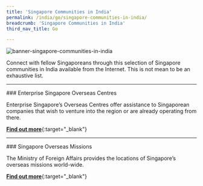```yaml
---
title: 'Singapore Communities in India'
permalink: /india/go/singapore-communities-in-india/
breadcrumb: 'Singapore Communities in India'
third_nav_title: Go

---
```



![banner-singapore-communities-in-india](\images\china\sg-communities-new.jpg)

Connect with fellow Singaporeans through this selection of Singapore communities in India available from the Internet. This is not mean to be an exhaustive list. 

<hr/>
### Enterprise Singapore Overseas Centres

Enterprise Singapore’s Overseas Centres offer assistance to Singaporean companies that wish to venture into the region or are already operating from there.

[**Find out more**](https://www.enterprisesg.gov.sg/contact/overseas-centres){:target="_blank"}


<hr/>
### Singapore Overseas Missions

The Ministry of Foreign Affairs provides the locations of Singapore’s overseas missions world-wide.

[**Find out more**](https://www.mfa.gov.sg/Overseas-Missions){:target="_blank"}